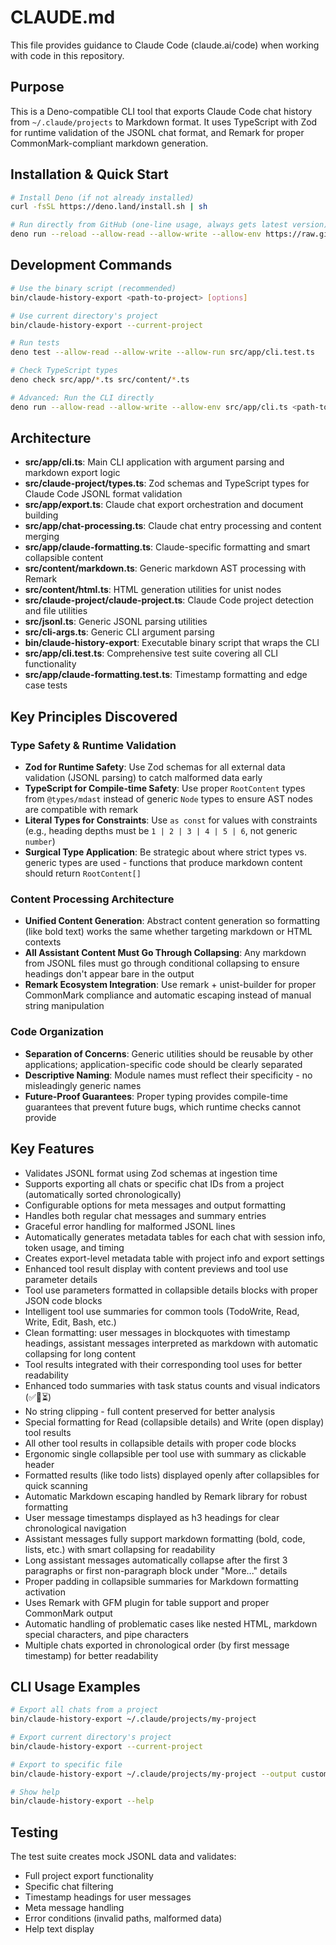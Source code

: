 # CLAUDE.md

This file provides guidance to Claude Code (claude.ai/code) when working with code in this repository.

## Purpose

This is a Deno-compatible CLI tool that exports Claude Code chat history from `~/.claude/projects` to Markdown format. It uses TypeScript with Zod for runtime validation of the JSONL chat format, and Remark for proper CommonMark-compliant markdown generation.

## Installation & Quick Start

```bash
# Install Deno (if not already installed)
curl -fsSL https://deno.land/install.sh | sh

# Run directly from GitHub (one-line usage, always gets latest version)
deno run --reload --allow-read --allow-write --allow-env https://raw.githubusercontent.com/szhu/claude-code-history-exporter/main/src/app/cli.ts <path-to-project>
```

## Development Commands

```bash
# Use the binary script (recommended)
bin/claude-history-export <path-to-project> [options]

# Use current directory's project
bin/claude-history-export --current-project

# Run tests
deno test --allow-read --allow-write --allow-run src/app/cli.test.ts

# Check TypeScript types
deno check src/app/*.ts src/content/*.ts

# Advanced: Run the CLI directly
deno run --allow-read --allow-write --allow-env src/app/cli.ts <path-to-project> [options]
```

## Architecture

- **src/app/cli.ts**: Main CLI application with argument parsing and markdown export logic
- **src/claude-project/types.ts**: Zod schemas and TypeScript types for Claude Code JSONL format validation
- **src/app/export.ts**: Claude chat export orchestration and document building
- **src/app/chat-processing.ts**: Claude chat entry processing and content merging
- **src/app/claude-formatting.ts**: Claude-specific formatting and smart collapsible content
- **src/content/markdown.ts**: Generic markdown AST processing with Remark
- **src/content/html.ts**: HTML generation utilities for unist nodes
- **src/claude-project/claude-project.ts**: Claude Code project detection and file utilities
- **src/jsonl.ts**: Generic JSONL parsing utilities
- **src/cli-args.ts**: Generic CLI argument parsing
- **bin/claude-history-export**: Executable binary script that wraps the CLI
- **src/app/cli.test.ts**: Comprehensive test suite covering all CLI functionality
- **src/app/claude-formatting.test.ts**: Timestamp formatting and edge case tests

## Key Principles Discovered

### Type Safety & Runtime Validation

- **Zod for Runtime Safety**: Use Zod schemas for all external data validation (JSONL parsing) to catch malformed data early
- **TypeScript for Compile-time Safety**: Use proper `RootContent` types from `@types/mdast` instead of generic `Node` types to ensure AST nodes are compatible with remark
- **Literal Types for Constraints**: Use `as const` for values with constraints (e.g., heading depths must be `1 | 2 | 3 | 4 | 5 | 6`, not generic `number`)
- **Surgical Type Application**: Be strategic about where strict types vs. generic types are used - functions that produce markdown content should return `RootContent[]`

### Content Processing Architecture

- **Unified Content Generation**: Abstract content generation so formatting (like bold text) works the same whether targeting markdown or HTML contexts
- **All Assistant Content Must Go Through Collapsing**: Any markdown from JSONL files must go through conditional collapsing to ensure headings don't appear bare in the output
- **Remark Ecosystem Integration**: Use remark + unist-builder for proper CommonMark compliance and automatic escaping instead of manual string manipulation

### Code Organization

- **Separation of Concerns**: Generic utilities should be reusable by other applications; application-specific code should be clearly separated
- **Descriptive Naming**: Module names must reflect their specificity - no misleadingly generic names
- **Future-Proof Guarantees**: Proper typing provides compile-time guarantees that prevent future bugs, which runtime checks cannot provide

## Key Features

- Validates JSONL format using Zod schemas at ingestion time
- Supports exporting all chats or specific chat IDs from a project (automatically sorted chronologically)
- Configurable options for meta messages and output formatting
- Handles both regular chat messages and summary entries
- Graceful error handling for malformed JSONL lines
- Automatically generates metadata tables for each chat with session info, token usage, and timing
- Creates export-level metadata table with project info and export settings
- Enhanced tool result display with content previews and tool use parameter details
- Tool use parameters formatted in collapsible details blocks with proper JSON code blocks
- Intelligent tool use summaries for common tools (TodoWrite, Read, Write, Edit, Bash, etc.)
- Clean formatting: user messages in blockquotes with timestamp headings, assistant messages interpreted as markdown with automatic collapsing for long content
- Tool results integrated with their corresponding tool uses for better readability
- Enhanced todo summaries with task status counts and visual indicators (✅🔄⏳)
- No string clipping - full content preserved for better analysis
- Special formatting for Read (collapsible details) and Write (open display) tool results
- All other tool results in collapsible details with proper code blocks
- Ergonomic single collapsible per tool use with summary as clickable header
- Formatted results (like todo lists) displayed openly after collapsibles for quick scanning
- Automatic Markdown escaping handled by Remark library for robust formatting
- User message timestamps displayed as h3 headings for clear chronological navigation
- Assistant messages fully support markdown formatting (bold, code, lists, etc.) with smart collapsing for readability
- Long assistant messages automatically collapse after the first 3 paragraphs or first non-paragraph block under "More..." details
- Proper padding in collapsible summaries for Markdown formatting activation
- Uses Remark with GFM plugin for table support and proper CommonMark output
- Automatic handling of problematic cases like nested HTML, markdown special characters, and pipe characters
- Multiple chats exported in chronological order (by first message timestamp) for better readability

## CLI Usage Examples

```bash
# Export all chats from a project
bin/claude-history-export ~/.claude/projects/my-project

# Export current directory's project
bin/claude-history-export --current-project

# Export to specific file
bin/claude-history-export ~/.claude/projects/my-project --output custom.md

# Show help
bin/claude-history-export --help
```

## Testing

The test suite creates mock JSONL data and validates:

- Full project export functionality
- Specific chat filtering
- Timestamp headings for user messages
- Meta message handling
- Error conditions (invalid paths, malformed data)
- Help text display
